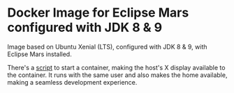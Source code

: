 # Docker Image for Eclipse Mars configured with JDK 8 & 9

Image based on Ubuntu Xenial (LTS), configured with JDK 8 & 9, with Eclipse Mars installed.

There's a [script](eclipse) to start a container, making the host's X display available to the container. It runs with the same user and also makes the home available, making a seamless development experience.


